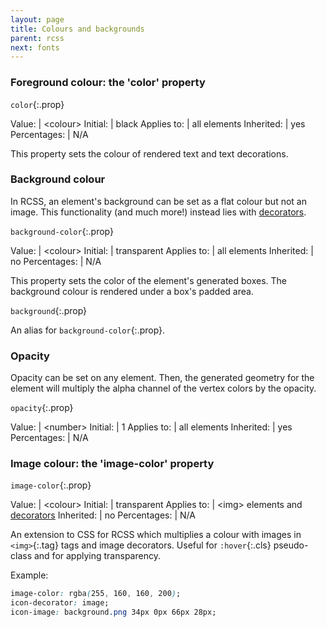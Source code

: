 ```yaml
---
layout: page
title: Colours and backgrounds
parent: rcss
next: fonts
---
```


### Foreground colour: the 'color' property

`color`{:.prop}

Value: | \<colour\>
Initial: | black
Applies to: | all elements
Inherited: | yes
Percentages: | N/A

This property sets the colour of rendered text and text decorations.

### Background colour

In RCSS, an element's background can be set as a flat colour but not an image. This functionality (and much more!) instead lies with [decorators](decorators.html).

`background-color`{:.prop}

Value: | \<colour\>
Initial: | transparent
Applies to: | all elements
Inherited: | no
Percentages: | N/A

This property sets the color of the element's generated boxes. The background colour is rendered under a box's padded area.

`background`{:.prop}

An alias for `background-color`{:.prop}.


### Opacity

Opacity can be set on any element. Then, the generated geometry for the element will multiply the alpha channel of the vertex colors by the opacity.

`opacity`{:.prop}

Value: | \<number\>
Initial: | 1
Applies to: | all elements
Inherited: | yes
Percentages: | N/A

### Image colour: the 'image-color' property

`image-color`{:.prop}

Value: | \<colour\>
Initial: | transparent
Applies to: | \<img\> elements and [decorators](decorators.html)
Inherited: | no
Percentages: | N/A

An extension to CSS for RCSS which multiplies a colour with images in `<img>`{:.tag} tags and image decorators. Useful for `:hover`{:.cls} pseudo-class and for applying transparency.

Example:
```css
image-color: rgba(255, 160, 160, 200);
icon-decorator: image;
icon-image: background.png 34px 0px 66px 28px;
``` 
